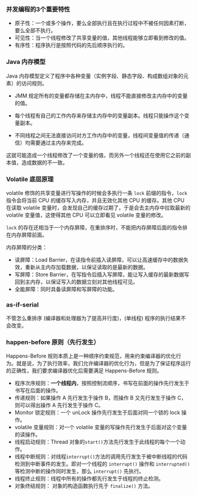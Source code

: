 ### 并发编程的3个重要特性

* 原子性：一个或多个操作，要么全部执行且在执行过程中不被任何因素打断，要么全部不执行。
* 可见性：当一个线程修改了共享变量的值，其他线程能够立即看到修改的值。
* 有序性：程序执行是按照代码的先后顺序执行的。

### Java 内存模型

Java 内存模型定义了程序中各种变量（实例字段、静态字段、构成数组对象的元素）的访问规则。

* JMM 规定所有的变量都存储在主内存中，线程不能直接修改主内存中的变量的值。

* 每个线程有自己的工作内存来存储主内存中的变量副本。线程只能操作这个变量副本。

* 不同线程之间无法直接访问对方工作内存中的变量，线程间变量值的传递（通信）均需要通过主内存来完成。

这就可能造成一个线程修改了一个变量的值，而另外一个线程还在使用它之前的副本值，造成数据的不一致。

### Volatile 底层原理

volatile 修饰的共享变量进行写操作的时候会多执行一条 `lock` 前缀的指令，`lock` 指令会将当前 CPU 的缓存写入内存，并且无效化其他 CPU 的缓存。其他 CPU 在读取 volatile 变量时，会发现自己的缓存过期了，于是会去主内存中拉取最新的 volatile 变量值，这使得其他 CPU 可以立即看见 volatile 变量的修改。

`lock` 的存在还相当于一个内存屏障，在重排序时，不能把内存屏障后面的指令排在内存屏障前面。

内存屏障的分类：

* 读屏障：Load Barrier，在读指令前插入读屏障，可以让高速缓存中的数据失效，重新从主内存加载数据，以保证读取的是最新的数据。
* 写屏障：Store Barrier，在写指令后插入写屏障，能让写入缓存的最新数据写回到主内存，以保证写入的数据立刻对其他线程可见。
* 全能屏障：同时具备读屏障和写屏障的功能。

### as-if-serial

不管怎么重排序 (编译器和处理器为了提高并行度)，(单线程) 程序的执行结果不会改变。

### happen-before 原则（先行发生）

Happens-Before 规则本质上是一种顺序约束规范，用来约束编译器的优化行为。就是说，为了执行效率，我们允许编译器的优化行为，但是为了保证程序运行的正确性，我们要求编译器优化后需要满足 Happens-Before 规则。

* 程序次序规则：**一个线程内**，按照控制流顺序，书写在前面的操作先行发生于书写在后面的操作。
* 传递规则：如果操作 A 先行发生于操作 B，而操作 B 又先行发生于操作 C，则可以得出操作 A 先行发生于操作 C。
* Monitor 锁定规则：一个 unLock 操作先行发生于后面对同一个锁的 lock 操作。
* volatile 变量规则：对一个 volatile 变量的写操作先行发生于后面对这个变量的读操作。
* 线程启动规则：Thread 对象的`start()`方法先行发生于此线程的每个一个动作。
* 线程中断规则：对线程`interrupt()`方法的调用先行发生于被中断线程的代码检测到中断事件的发生。即对一个线程的 `interrupt()` 操作和 `interrupted()` 等检测中断的操作同时发生，那么 `interrupt()` 先执行。
* 线程终止规则：线程中所有的操作都先行发生于线程的终止检测。
* 对象终结规则： 对象的构造函数执行先于 `finalize()` 方法。
